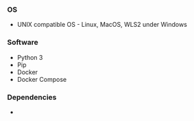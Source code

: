 ### OS

- UNIX compatible OS - Linux, MacOS, WLS2 under Windows

### Software

- Python 3
- Pip
- Docker
- Docker Compose

### Dependencies

- 
